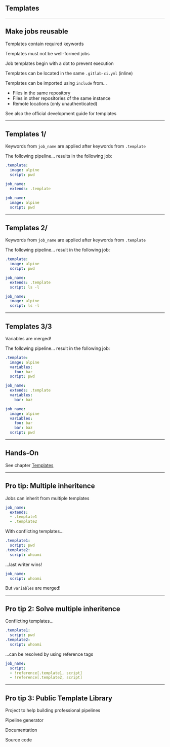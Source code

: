 <!-- .slide: id="gitlab_templates" class="vertical-center" -->

<i class="fa-duotone fa-book-sparkles fa-8x fa-duotone-colors" style="float: right; color: grey;"></i>

## Templates

---

## Make jobs reusable

Templates contain required keywords

Templates must not be well-formed jobs

Job templates begin with a dot to prevent execution

Templates can be located in the same `.gitlab-ci.yml` (inline)

Templates can be imported using `include` [](https://docs.gitlab.com/ee/ci/yaml/#include) from...

- Files in the same repository
- Files in other repositories of the same instance
- Remote locations (only unauthenticated)

See also the official development guide for templates [](https://docs.gitlab.com/ee/development/cicd/templates.html)

---

## Templates 1/

Keywords from `job_name` are applied after keywords from `.template`

The following pipeline... results in the following job:

```yaml
.template:
  image: alpine
  script: pwd

job_name:
  extends: .template
```

<!-- .element: style="float: left; width: 25em;" -->

```yaml
job_name:
  image: alpine
  script: pwd
```

<!-- .element: style="float: right; width: 25em;" -->

---

## Templates 2/

Keywords from `job_name` are applied after keywords from `.template`

The following pipeline... result in the following job:

```yaml
.template:
  image: alpine
  script: pwd

job_name:
  extends: .template
  script: ls -l
```

<!-- .element: style="float: left; width: 25em;" -->

```yaml
job_name:
  image: alpine
  script: ls -l
```

<!-- .element: style="float: right; width: 25em;" -->

---

## Templates 3/3

Variables are merged!

The following pipeline... result in the following job:

```yaml
.template:
  image: alpine
  variables:
    foo: bar
  script: pwd

job_name:
  extends: .template
  variables:
    bar: baz
```

<!-- .element: style="float: left; width: 25em;" -->

```yaml
job_name:
  image: alpine
  variables:
    foo: bar
    bar: baz
  script: pwd
```

<!-- .element: style="float: right; width: 25em;" -->

---

## Hands-On

See chapter [Templates](/hands-on/2024-11-12/120_templates/exercise/)

---

## Pro tip: Multiple inheritence

Jobs can inherit from multiple templates

```yaml
job_name:
  extends:
  - .template1
  - .template2
```

With conflicting templates...

```yaml
.template1:
  script: pwd
.template2:
  script: whoami
```

...last writer wins!

```yaml
job_name:
  script: whoami
```

But `variables` are merged!

---

## Pro tip 2: Solve multiple inheritence

Conflicting templates...

```yaml
.template1:
  script: pwd
.template2:
  script: whoami
```

...can be resolved by using reference tags [](https://docs.gitlab.com/ee/ci/yaml/yaml_optimization.html#reference-tags)

```yaml
job_name:
  script:
  - !reference[.template1, script]
  - !reference[.template2, script]
```

---

## Pro tip 3: Public Template Library

Project to help building professional pipelines [](https://to-be-continuous.gitlab.io/doc/)

Pipeline generator [](https://to-be-continuous.gitlab.io/kicker/)

Documentation [](https://to-be-continuous.gitlab.io/doc/intro/)

Source code [](https://gitlab.com/to-be-continuous)
